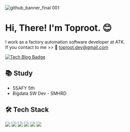![github_banner_final 001](https://user-images.githubusercontent.com/119453895/205080906-dccb6b8c-9759-4aa6-b2a7-b0fc37191f93.jpeg)

# Hi, There! I'm Toproot. 😊 

I work as a factory automation software developer at ATK. <br/>
If you contact to me >> 📧 toproot.dev@gmail.com <br/>

[![Tech Blog Badge](https://img.shields.io/badge/Tistory-181717?style=flat-square&logo=Tistory&logoColor=white&link=https://toproot.tistory.com/)](https://toproot.tistory.com/)

## 📚 Study

- SSAFY 5th
- Bigdata SW Dev - SMHRD



## 🛠 Tech Stack

<div>
	<img src="https://img.shields.io/badge/JAVA-007396?style=flat&logo=Conda-Forge&logoColor=white" />
	<img src="https://img.shields.io/badge/Python-007396?style=flat&logo=Python&logoColor=white" />
	<img src="https://img.shields.io/badge/MySQL-4479A1?style=flat&logo=MySQL&logoColor=white" />
	<img src="https://img.shields.io/badge/Linux-FCC624?style=flat&logo=Linux&logoColor=white" />
	<img src="https://img.shields.io/badge/SVN-809CC9?style=flat&logo=Subversion&logoColor=white" />
	<img src="https://img.shields.io/badge/SECS/GEM-0E9648?style=flat&logo=Socket.io&logoColor=white" />
</ div>
